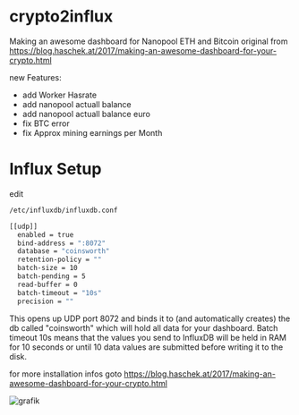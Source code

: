 # crypto2influx
 Making an awesome dashboard for Nanopool ETH and Bitcoin
 original from 
  https://blog.haschek.at/2017/making-an-awesome-dashboard-for-your-crypto.html

new Features:
  - add Worker Hasrate
  - add nanopool actuall balance
  - add nanopool actuall balance euro
  - fix BTC error
  - fix Approx mining earnings per Month
 

 # Influx Setup
 
 edit 
 
 ```bash
/etc/influxdb/influxdb.conf
 ```
 
```bash
[[udp]]
  enabled = true
  bind-address = ":8072"
  database = "coinsworth"
  retention-policy = ""
  batch-size = 10
  batch-pending = 5
  read-buffer = 0
  batch-timeout = "10s"
  precision = ""
 ```


 This opens up UDP port 8072 and binds it to (and automatically creates) the db called "coinsworth" which will hold all data for your dashboard. Batch timeout 10s means that the values you send to InfluxDB will be held in RAM for 10 seconds or until 10 data values are submitted before writing it to the disk.

 for more installation infos goto https://blog.haschek.at/2017/making-an-awesome-dashboard-for-your-crypto.html 
 
 ![grafik](https://user-images.githubusercontent.com/12233951/138332088-0baea99c-f47d-406a-b1f1-884cb76ea2ea.png)
